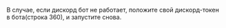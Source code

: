 В случае, если дискорд бот не работает, положите свой дискорд-токен в бота(строка 360), и запустите снова.
